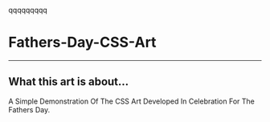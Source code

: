 qqqqqqqqq

# Fathers-Day-CSS-Art
 
---
## What this art is about...
A Simple Demonstration Of The CSS Art Developed In Celebration For The Fathers Day.
